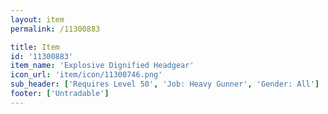 ```yaml
---
layout: item
permalink: /11300883

title: Item
id: '11300883'
item_name: 'Explosive Dignified Headgear'
icon_url: 'item/icon/11300746.png'
sub_header: ['Requires Level 50', 'Job: Heavy Gunner', 'Gender: All']
footer: ['Untradable']
---
```

